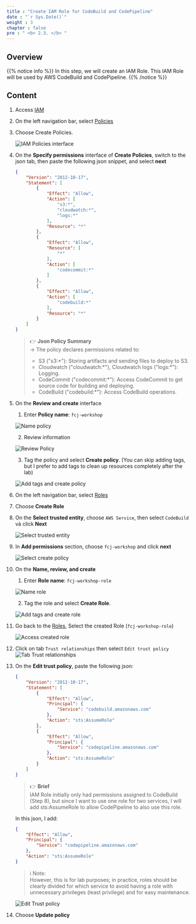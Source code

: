 ```yaml
---
title : "Create IAM Role for CodeBuild and CodePipeline"
date : "`r Sys.Date()`"
weight : 3
chapter : false
pre : " <b> 2.3. </b> "
---
```

## Overview

{{% notice info %}}
In this step, we will create an IAM Role. This IAM Role will be used by AWS CodeBuild and CodePipeline.
{{% /notice %}}

## Content

1. Access [IAM](https://console.aws.amazon.com/iam/home)

1. On the left navigation bar, select [Policies](https://console.aws.amazon.com/iam/home#/policies) 

1. Choose Create Policies.
    
    ![IAM Policies interface](/$REPO_NAMEimages/2-prerequiste/2.3-iam-role/2.3.1-iam-policies.png)

1. On the **Specify permissions** interface of **Create Policies**, switch to the json tab, then paste the following json snippet, and select **next**

    ```json
	{
		"Version": "2012-10-17",
		"Statement": [
			{
				"Effect": "Allow",
				"Action": [
					"s3:*",
					"cloudwatch:*",
					"logs:*"
				],
				"Resource": "*"
			},
			{
				"Effect": "Allow",
				"Resource": [
					"*"
				],
				"Action": [
					"codecommit:*"
				]
			},
			{
				"Effect": "Allow",
				"Action": [
					"codebuild:*"
				],
				"Resource": "*"
			}
		]
	}
	```

	> 👉 **Json Policy Summary**    
	> -> The policy declares permissions related to: 
	> - S3 ("s3:\*"): Storing artifacts and sending files to deploy to S3.
	> - Cloudwatch ("cloudwatch:\*"), Cloudwatch logs ("logs:\*"): Logging.
	> - CodeCommit ("codecommit:\*"): Access CodeCommit to get source code for building and deploying.
	> - CodeBuild ("codebuild:\*"): Access CodeBuild operations.


1. On the **Review and create** interface

   1. Enter **Policy name**: `fcj-workshop`
   
   ![Name policy](/$REPO_NAMEimages/2-prerequiste/2.3-iam-role/2.3.2-iam-policies.png)
   
   2. Review information
   
   ![Review Policy](/$REPO_NAMEimages/2-prerequiste/2.3-iam-role/2.3.3-iam-policies.png)
   
   3. Tag the policy and select **Create policy**. (You can skip adding tags, but I prefer to add tags to clean up resources completely after the lab)
   
   ![Add tags and create policy](/$REPO_NAMEimages/2-prerequiste/2.3-iam-role/2.3.4-iam-policies.png)

3. On the left navigation bar, select [Roles](https://console.aws.amazon.com/iam/home#/roles) 

5. Choose **Create Role**

7. On the **Select trusted entity**, choose `AWS Service`, then select `CodeBuild` và click **Next**

	![Select trusted entity](/$REPO_NAMEimages/2-prerequiste/2.3-iam-role/2.3.5-iam-roles.png)

9. In **Add permissions** section, choose `fcj-workshop` and click **next**
	
	![Select create policy](/$REPO_NAMEimages/2-prerequiste/2.3-iam-role/2.3.6-iam-roles.png)

10. On the **Name, review, and create**
    
	1. Enter **Role name**: `fcj-workshop-role`
	
	![Name role](/$REPO_NAMEimages/2-prerequiste/2.3-iam-role/2.3.7-iam-roles.png)
	
	2. Tag the role and select **Create Role**.
	
	![Add tags and create role](/$REPO_NAMEimages/2-prerequiste/2.3-iam-role/2.3.8-iam-roles.png)

11. Go back to the [Roles](https://console.aws.amazon.com/iam/home#/roles), Select the created Role (`fcj-workshop-role`)
	
	![Access created role](/$REPO_NAMEimages/2-prerequiste/2.3-iam-role/2.3.9-iam-roles.png)

12. Click on tab `Trust relationships` then select `Edit trust policy`
	![Tab Trust relationships](/$REPO_NAMEimages/2-prerequiste/2.3-iam-role/2.3.10-iam-roles.png)

13. On the **Edit trust policy**, paste the following json:
	
	```json
	{
		"Version": "2012-10-17",
		"Statement": [
			{
				"Effect": "Allow",
				"Principal": {
					"Service": "codebuild.amazonaws.com"
				},
				"Action": "sts:AssumeRole"
			},
			{
				"Effect": "Allow",
				"Principal": {
					"Service": "codepipeline.amazonaws.com"
				},
				"Action": "sts:AssumeRole"
			}
		]
	}
	```
	
	> 👉 **Brief**   
	IAM Role initially only had permissions assigned to CodeBuild (Step 8), but since I want to use one role for two services, I will add sts:AssumeRole to allow CodePipeline to also use this role. 

	In this json, I add:
	```json
	{
		"Effect": "Allow",
		"Principal": {
			"Service": "codepipeline.amazonaws.com"
		},
		"Action": "sts:AssumeRole"
	}
	```
	
	> ℹ️ Note:    
	However, this is for lab purposes; in practice, roles should be clearly divided for which service to avoid having a role with unnecessary privileges (least privilege) and for easy maintenance.

	![Edit Trust policy](/$REPO_NAMEimages/2-prerequiste/2.3-iam-role/2.3.11-iam-roles.png)

14. Choose **Update policy**